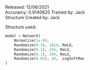Released:  12/06/2021  
Accurarcy: 0.9140625
Trained by: Jack  
Structure Created by: Jack

Structure used:
```Python
model = Network(
    Normalize(1e-6),
    Randomize(0.3), 1024, ReLU,
    Randomize(0.2), 256, ReLU,
    Randomize(0.1), 256, ReLU,
    Randomize(0.03), 10,  LogSoftMax
)
```
